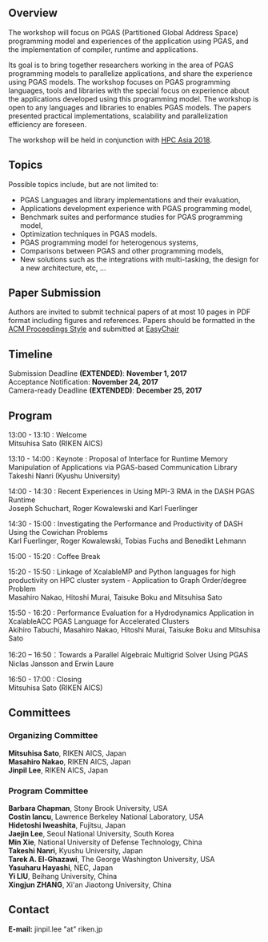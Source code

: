 ## Overview
The workshop will focus on PGAS (Partitioned Global Address Space) programming model and experiences of the application using PGAS, and the implementation of compiler, runtime and applications.

Its goal is to bring together researchers working in the area of PGAS programming models to parallelize applications, and share the experience using PGAS models. The workshop focuses on PGAS programming languages, tools and libraries with the special focus on experience about the applications developed using this programming model. The workshop is open to any languages and libraries to enables PGAS models. The papers presented practical implementations, scalability and parallelization efficiency are foreseen.

The workshop will be held in conjunction with [HPC Asia 2018](http://sighpc.ipsj.or.jp/HPCAsia2018).

## Topics
Possible topics include, but are not limited to:
-	PGAS Languages and library implementations and their evaluation,
-	Applications development experience with PGAS programming model,
-	Benchmark suites and performance studies for PGAS programming model,
-	Optimization techniques in PGAS models.
-	PGAS programming model for heterogenous systems,
-	Comparisons between PGAS and other programming models,
-	New solutions such as the integrations with multi-tasking, the design for a new architecture, etc, …

## Paper Submission
Authors are invited to submit technical papers of at most 10 pages in PDF format including figures and references.
Papers should be formatted in the [ACM Proceedings Style](http://www.acm.org/publications/proceedings-template)
and submitted at [EasyChair](https://easychair.org/conferences/?conf=pgasei18
)

## Timeline
Submission Deadline **(EXTENDED)**: **November 1, 2017**   
Acceptance Notification: **November 24, 2017**   
Camera-ready Deadline **(EXTENDED)**: **December 25, 2017**

## Program
13:00 - 13:10 : Welcome  
Mitsuhisa Sato (RIKEN AICS)

13:10 - 14:00 : Keynote : Proposal of Interface for Runtime Memory Manipulation of Applications via PGAS-based Communication Library
Takeshi Nanri (Kyushu University)

14:00 - 14:30 : Recent Experiences in Using MPI-3 RMA in the DASH PGAS Runtime  
Joseph Schuchart, Roger Kowalewski and Karl Fuerlinger

14:30 - 15:00 : Investigating the Performance and Productivity of DASH Using the Cowichan Problems  
Karl Fuerlinger, Roger Kowalewski, Tobias Fuchs and Benedikt Lehmann

15:00 - 15:20 : Coffee Break

15:20 - 15:50 : Linkage of XcalableMP and Python languages for high
productivity on HPC cluster system - Application to Graph Order/degree Problem  
Masahiro Nakao, Hitoshi Murai, Taisuke Boku and Mitsuhisa Sato

15:50 - 16:20 : Performance Evaluation for a Hydrodynamics Application
in XcalableACC PGAS Language for Accelerated Clusters  
Akihiro Tabuchi, Masahiro Nakao, Hitoshi Murai, Taisuke Boku and Mitsuhisa Sato

16:20 – 16:50：Towards a Parallel Algebraic Multigrid Solver Using PGAS  
Niclas Jansson and Erwin Laure

16:50 - 17:00 : Closing  
Mitsuhisa Sato (RIKEN AICS) 

## Committees
### Organizing Committee
**Mitsuhisa Sato**, RIKEN AICS, Japan   
**Masahiro Nakao**, RIKEN AICS, Japan   
**Jinpil Lee**, RIKEN AICS, Japan   

### Program Committee
**Barbara Chapman**, Stony Brook University, USA   
**Costin Iancu**, Lawrence Berkeley National Laboratory, USA   
**Hidetoshi Iweashita**, Fujitsu, Japan   
**Jaejin Lee**, Seoul National University, South Korea   
**Min Xie**, National University of Defense Technology, China   
**Takeshi Nanri**, Kyushu University, Japan   
**Tarek A. El-Ghazawi**, The George Washington University, USA   
**Yasuharu Hayashi**, NEC, Japan   
**Yi LIU**, Beihang University, China   
**Xingjun ZHANG**, Xi'an Jiaotong University, China   

## Contact
**E-mail:** jinpil.lee "at" riken.jp
